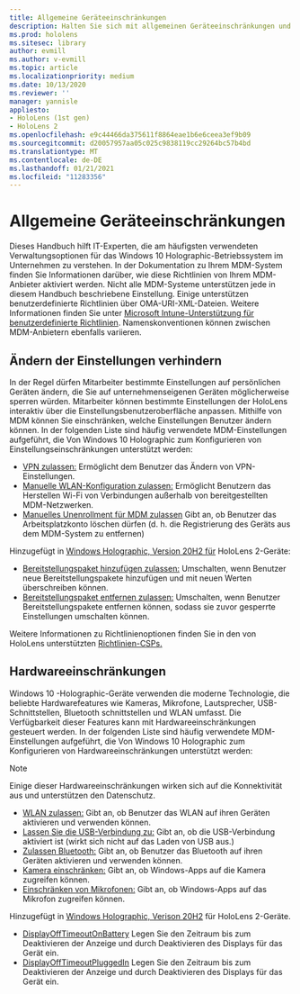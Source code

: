 ```yaml
---
title: Allgemeine Geräteeinschränkungen
description: Halten Sie sich mit allgemeinen Geräteeinschränkungen und Einstellungen für das Mixed -Reality-Gerät von HoloLens auf dem Laufenden.
ms.prod: hololens
ms.sitesec: library
author: evmill
ms.author: v-evmill
ms.topic: article
ms.localizationpriority: medium
ms.date: 10/13/2020
ms.reviewer: ''
manager: yannisle
appliesto:
- HoloLens (1st gen)
- HoloLens 2
ms.openlocfilehash: e9c44466da375611f8864eae1b6e6ceea3ef9b09
ms.sourcegitcommit: d20057957aa05c025c9838119cc29264bc57b4bd
ms.translationtype: MT
ms.contentlocale: de-DE
ms.lasthandoff: 01/21/2021
ms.locfileid: "11283356"
---
```

# Allgemeine Geräteeinschränkungen 

Dieses Handbuch hilft IT-Experten, die am häufigsten verwendeten Verwaltungsoptionen für das Windows 10 Holographic-Betriebssystem im Unternehmen zu verstehen. In der Dokumentation zu Ihrem MDM-System finden Sie Informationen darüber, wie diese Richtlinien von Ihrem MDM-Anbieter aktiviert werden. Nicht alle MDM-Systeme unterstützen jede in diesem Handbuch beschriebene Einstellung. Einige unterstützen benutzerdefinierte Richtlinien über OMA-URI-XML-Dateien. Weitere Informationen finden Sie unter [Microsoft Intune-Unterstützung für benutzerdefinierte Richtlinien](https://docs.microsoft.com/mem/intune/configuration/custom-settings-windows-10). Namenskonventionen können zwischen MDM-Anbietern ebenfalls variieren.

## Ändern der Einstellungen verhindern
In der Regel dürfen Mitarbeiter bestimmte Einstellungen auf persönlichen Geräten ändern, die Sie auf unternehmenseigenen Geräten möglicherweise sperren würden. Mitarbeiter können bestimmte Einstellungen der HoloLens interaktiv über die Einstellungsbenutzeroberfläche anpassen. Mithilfe von MDM können Sie einschränken, welche Einstellungen Benutzer ändern können. In der folgenden Liste sind häufig verwendete MDM-Einstellungen aufgeführt, die Von Windows 10 Holographic zum Konfigurieren von Einstellungseinschränkungen unterstützt werden:
-   [VPN zulassen:](https://docs.microsoft.com/windows/client-management/mdm/policy-csp-settings#settings-allowvpn) Ermöglicht dem Benutzer das Ändern von VPN-Einstellungen.
-   [Manuelle WLAN-Konfiguration zulassen:](https://docs.microsoft.com/windows/client-management/mdm/policy-csp-wifi#wifi-allowmanualwificonfiguration) Ermöglicht Benutzern das Herstellen Wi-Fi von Verbindungen außerhalb von bereitgestellten MDM-Netzwerken.
-   [Manuelles Unenrollment für MDM zulassen](https://docs.microsoft.com/windows/client-management/mdm/policy-csp-experience#experience-allowmanualmdmunenrollment) Gibt an, ob Benutzer das Arbeitsplatzkonto löschen dürfen (d. h. die Registrierung des Geräts aus dem MDM-System zu entfernen)

Hinzugefügt in [Windows Holographic, Version 20H2 für](hololens-release-notes.md#windows-holographic-version-20h2) HoloLens 2-Geräte:
- [Bereitstellungspaket hinzufügen zulassen:](https://docs.microsoft.com/windows/client-management/mdm/policy-csp-security#security-allowaddprovisioningpackage) Umschalten, wenn Benutzer neue Bereitstellungspakete hinzufügen und mit neuen Werten überschreiben können.
- [Bereitstellungspaket entfernen zulassen:](https://docs.microsoft.com/windows/client-management/mdm/policy-csp-security#security-allowremoveprovisioningpackage) Umschalten, wenn Benutzer Bereitstellungspakete entfernen können, sodass sie zuvor gesperrte Einstellungen umschalten können.

Weitere Informationen zu Richtlinienoptionen finden Sie in den von HoloLens unterstützten [Richtlinien-CSPs.](https://docs.microsoft.com/windows/client-management/mdm/policy-csps-supported-by-hololens2)

## Hardwareeinschränkungen
Windows 10 -Holographic-Geräte verwenden die moderne Technologie, die beliebte Hardwarefeatures wie Kameras, Mikrofone, Lautsprecher, USB-Schnittstellen, Bluetooth schnittstellen und WLAN umfasst. Die Verfügbarkeit dieser Features kann mit Hardwareeinschränkungen gesteuert werden.
In der folgenden Liste sind häufig verwendete MDM-Einstellungen aufgeführt, die Von Windows 10 Holographic zum Konfigurieren von Hardwareeinschränkungen unterstützt werden:

> [!NOTE]
> Einige dieser Hardwareeinschränkungen wirken sich auf die Konnektivität aus und unterstützen den Datenschutz.

-   [WLAN zulassen:](https://docs.microsoft.com/windows/client-management/mdm/policy-csp-wifi#wifi-allowwifi) Gibt an, ob Benutzer das WLAN auf ihren Geräten aktivieren und verwenden können.
-   [Lassen Sie die USB-Verbindung zu:](https://docs.microsoft.com/windows/client-management/mdm/policy-csp-connectivity#connectivity-allowusbconnection) Gibt an, ob die USB-Verbindung aktiviert ist (wirkt sich nicht auf das Laden von USB aus.)
-   [Zulassen Bluetooth:](https://docs.microsoft.com/windows/client-management/mdm/policy-csp-connectivity#connectivity-allowbluetooth) Gibt an, ob Benutzer das Bluetooth auf ihren Geräten aktivieren und verwenden können.
-   [Kamera einschränken:](https://docs.microsoft.com/windows/client-management/mdm/policy-csp-privacy#privacy-letappsaccesscamera) Gibt an, ob Windows-Apps auf die Kamera zugreifen können.
-   [Einschränken von Mikrofonen:](https://docs.microsoft.com/windows/client-management/mdm/policy-csp-privacy#privacy-letappsaccessmicrophone) Gibt an, ob Windows-Apps auf das Mikrofon zugreifen können.

Hinzugefügt in [Windows Holographic, Verison 20H2](hololens-release-notes.md#windows-holographic-version-20h2) für HoloLens 2-Geräte. 
- [DisplayOffTimeoutOnBattery](https://docs.microsoft.com/windows/client-management/mdm/policy-csp-power#power-displayofftimeoutonbattery) Legen Sie den Zeitraum bis zum Deaktivieren der Anzeige und durch Deaktivieren des Displays für das Gerät ein. 
- [DisplayOffTimeoutPluggedIn](https://docs.microsoft.com/windows/client-management/mdm/policy-csp-power#power-displayofftimeoutpluggedin) Legen Sie den Zeitraum bis zum Deaktivieren der Anzeige und durch Deaktivieren des Displays für das Gerät ein. 
